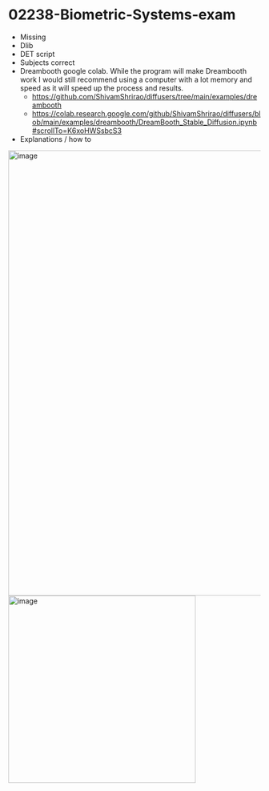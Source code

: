 # 02238-Biometric-Systems-exam

- Missing
-   Dlib
-   DET script
-   Subjects correct
-   Dreambooth google colab. While the program will make Dreambooth work I would still recommend using a computer with a lot memory and speed as it will speed up the process and results.
    -   https://github.com/ShivamShrirao/diffusers/tree/main/examples/dreambooth
    -   https://colab.research.google.com/github/ShivamShrirao/diffusers/blob/main/examples/dreambooth/DreamBooth_Stable_Diffusion.ipynb#scrollTo=K6xoHWSsbcS3
-   Explanations / how to

<img width="889" alt="image" src="https://github.com/NoveltyPeak/02238-Biometric-Systems-exam/assets/72916303/520e2819-e053-478e-9efd-472c59668e1a">
<img width="374" alt="image" src="https://github.com/NoveltyPeak/02238-Biometric-Systems-exam/assets/72916303/06735b43-56e5-4e10-ada2-986da7fd7b35">
